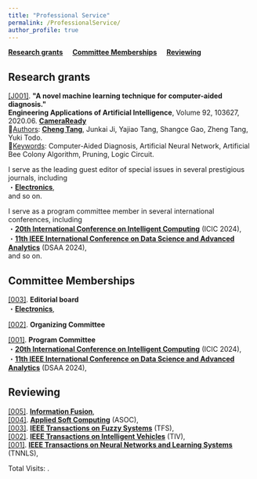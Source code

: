 ```yaml
---
title: "Professional Service"
permalink: /ProfessionalService/
author_profile: true
---
```


**[Research grants](#fau)** &nbsp; &nbsp; **[Committee Memberships](#rau)** &nbsp; &nbsp; **[Reviewing](#cau)** &nbsp; &nbsp;


<h2 id="fau">
Research grants
</h2>

<u>[J001]</u>. **"A novel machine learning technique for computer-aided diagnosis."**  
**Engineering Applications of Artificial Intelligence**, Volume 92, 103627, 2020.06. **[CameraReady](https://doi.org/10.1016/j.engappai.2020.103627)**  
👤<u>Authors</u>: **<u>Cheng Tang</u>**, Junkai Ji, Yajiao Tang, Shangce Gao, Zheng Tang, Yuki Todo.  
🔑<u>Keywords</u>: Computer-Aided Diagnosis, Artificial Neural Network, Artificial Bee Colony Algorithm, Pruning, Logic Circuit.

I serve as the leading guest editor of special issues in several prestigious journals, including  
・**[Electronics](https://www.mdpi.com/journal/electronics)**,  
and so on.

I serve as a program committee member in several international conferences, including  
・**[20th International Conference on Intelligent Computing](https://www.ic-icc.cn/2024/index.htm)** (ICIC 2024),  
・**[11th IEEE International Conference on Data Science and Advanced Analytics](https://dsaa2024.dsaa.co/)** (DSAA 2024),  
and so on.

<h2 id="rau">
Committee Memberships
</h2>

<u>[003]</u>. **Editorial board**  
・**[Electronics](https://www.mdpi.com/journal/electronics)**, 

<u>[002]</u>. **Organizing Committee**  


<u>[001]</u>. **Program Committee**  
・**[20th International Conference on Intelligent Computing](https://www.ic-icc.cn/2024/index.htm)** (ICIC 2024),  
・**[11th IEEE International Conference on Data Science and Advanced Analytics](https://dsaa2024.dsaa.co/)** (DSAA 2024),  



<h2 id="cau">
Reviewing
</h2>

<u>[005]</u>. **[Information Fusion](https://www.sciencedirect.com/journal/information-fusion)**,  
<u>[004]</u>. **[Applied Soft Computing](https://www.sciencedirect.com/journal/applied-soft-computing)** (ASOC),  
<u>[003]</u>. **[IEEE Transactions on Fuzzy Systems](https://ieeexplore.ieee.org/xpl/RecentIssue.jsp?punumber=91)** (TFS),  
<u>[002]</u>. **[IEEE Transactions on Intelligent Vehicles](https://ieeexplore.ieee.org/xpl/RecentIssue.jsp?punumber=7274857)** (TIV),  
<u>[001]</u>. **[IEEE Transactions on Neural Networks and Learning Systems](https://ieeexplore.ieee.org/xpl/RecentIssue.jsp?punumber=5962385)** (TNNLS),  



<script async src="https://npm.elemecdn.com/penndu@1.0.0/bsz.js"></script>
<span id="busuanzi_container_site_pv">Total Visits: <span id="busuanzi_value_site_pv"></span>.</span>
